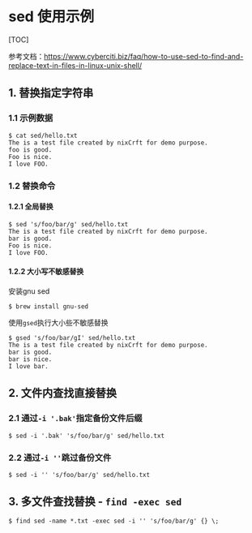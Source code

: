 # sed 使用示例

[TOC]

参考文档：https://www.cyberciti.biz/faq/how-to-use-sed-to-find-and-replace-text-in-files-in-linux-unix-shell/

 ## 1. 替换指定字符串

### 1.1 示例数据

```shell
$ cat sed/hello.txt
The is a test file created by nixCrft for demo purpose.
foo is good.
Foo is nice.
I love FOO.
```

### 1.2 替换命令

#### 1.2.1 全局替换

```shell
$ sed 's/foo/bar/g' sed/hello.txt
The is a test file created by nixCrft for demo purpose.
bar is good.
Foo is nice.
I love FOO.
```

#### 1.2.2 大小写不敏感替换

安装gnu sed

```shell
$ brew install gnu-sed
```

使用`gsed`执行大小些不敏感替换

```shell
$ gsed 's/foo/bar/gI' sed/hello.txt
The is a test file created by nixCrft for demo purpose.
bar is good.
bar is nice.
I love bar.
```

## 2. 文件内查找直接替换

### 2.1 通过`-i '.bak'`指定备份文件后缀

```shell
$ sed -i '.bak' 's/foo/bar/g' sed/hello.txt
```

### 2.2 通过`-i ''`跳过备份文件

```shell
$ sed -i '' 's/foo/bar/g' sed/hello.txt
```

## 3. 多文件查找替换 - `find -exec sed`

```shell
$ find sed -name *.txt -exec sed -i '' 's/foo/bar/g' {} \;
```

